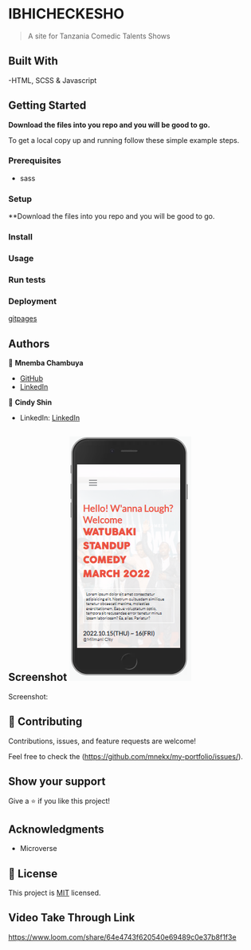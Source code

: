# IBHICHECKESHO

> A site for Tanzania Comedic Talents Shows

## Built With

-HTML, SCSS & Javascript

## Getting Started

**Download the files into you repo and you will be good to go.**

To get a local copy up and running follow these simple example steps.

### Prerequisites

- sass

### Setup

\*\*Download the files into you repo and you will be good to go.

### Install

### Usage

### Run tests

### Deployment

[gitpages](https://mnekx.github.io/ibhichekesho/)

## Authors

👤 **Mnemba Chambuya**

- [GitHub](https://github.com/mnekx)
- [LinkedIn](www.linkedin.com/in/mnemba-chambuya)

👤 **Cindy Shin**

- LinkedIn: [LinkedIn](linkedin.com/in/adagio07)

## Screenshot ![see](docs/images/screenshot.png)

Screenshot:

## 🤝 Contributing

Contributions, issues, and feature requests are welcome!

Feel free to check the (https://github.com/mnekx/my-portfolio/issues/).

## Show your support

Give a ⭐️ if you like this project!

## Acknowledgments

- Microverse

## 📝 License

This project is [MIT](./MIT.md) licensed.

## Video Take Through Link

https://www.loom.com/share/64e4743f620540e69489c0e37b8f1f3e

